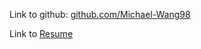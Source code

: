 Link to github: [github.com/Michael-Wang98](https://github.com/Michael-Wang98/) 

Link to [Resume](/Michael.Wang98.github.io/Documents/Resume)
